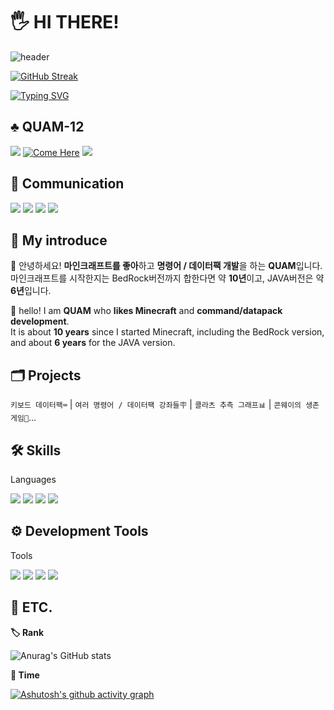 <!--
**QUAM-12/QUAM-12** is a ✨ _special_ ✨ repository because its `README.md` (this file) appears on your GitHub profile.

Here are some ideas to get you started:

- 🔭 I’m currently working on ...
- 🌱 I’m currently learning ...
- 👯 I’m looking to collaborate on ...
- 🤔 I’m looking for help with ...
- 💬 Ask me about ...
- 📫 How to reach me: ...
- 😄 Pronouns: ...
- ⚡ Fun fact: ...
-->

# 🖐 HI THERE!
![header](https://capsule-render.vercel.app/api?&color=404040&type=Waving&text=🖥️QUAM⌨️&animation=fadeIn&fontColor=FFFFFF&height=200)

[![GitHub Streak](https://streak-stats.demolab.com?user=QUAM-12&theme=github-dark&locale=ko&date_format=M%20j%5B%2C%20Y%5D)](https://git.io/streak-stats)

[![Typing SVG](https://readme-typing-svg.demolab.com?font=Fira+Code&weight=700&duration=4000&pause=1000&color=FFFFFF&center=true&vCenter=true&width=435&lines=>Minecraft+is+Development+Tools)](https://git.io/typing-svg)

<!--
**quam/Minecraft** is a 🔆_special_🔆 repository because its `README.md` (this file) appears on your GitHub Profile.

Here are some ideas to get you started:

= My introduce 🧑‍🎓 =-->
## ♣ QUAM-12
<img src="https://img.shields.io/badge/Mac OS-999999?style=flat&logo=Apple&logoColor=white"/> [![Come Here](https://hits.seeyoufarm.com/api/count/incr/badge.svg?url=https%3A%2F%2Fgithub.com%2Fgjbae1212%2Fhit-counter&count_bg=%239C3DE8&title_bg=%235B5D5B&icon=ghostery.svg&icon_color=%239452F2&title=Come&edge_flat=false)](https://hits.seeyoufarm.com)
<img src="https://img.shields.io/badge/Republic Of Korea 🇰🇷-528DD7?style=flat&logo=Font Awesome&logoColor=white"/>


## 🙏 Communication
<img src="https://img.shields.io/badge/YouTube [QUAM퀌]-FF0000?style=flat&logo=YouTube&logoColor=white"/> <img src="https://img.shields.io/badge/Discord [QUAM퀌5895]-5865F2?style=flat&logo=Discord&logoColor=white"/> <img src="https://img.shields.io/badge/kimnamutomak@gmail.com-critical?style=flat&logo=Gmail&logoColor=white"/> <img src="https://img.shields.io/badge/https://github.com/QUAM--12-181717?style=flat&logo=GitHub&logoColor=white"/>


## 🧐 My introduce

👋 안녕하세요! **마인크래프트를 좋아**하고 **명령어 / 데이터팩 개발**을 하는 **QUAM**입니다.   
마인크래프트를 시작한지는 BedRock버전까지 합한다면 약 **10년**이고, JAVA버전은 약 **6년**입니다.

👋 hello! I am **QUAM** who **likes Minecraft** and **command/datapack development**.   
It is about **10 years** since I started Minecraft, including the BedRock version, and about **6 years** for the JAVA version.

## 🗂️ Projects

`키보드 데이터팩⌨` | `여러 명령어 / 데이터팩 강좌들🪧` | `콜라츠 추측 그래프📊` | `콘웨이의 생존 게임👾`...

## 🛠️ Skills
Languages

<img src="https://img.shields.io/badge/Python-3776AB?style=flat&logo=Python&logoColor=white"/> <img src="https://img.shields.io/badge/Minecraft Commands-00C300?style=flat&logo=Minecraft&logoColor=white"/> <img src="https://img.shields.io/badge/JSON-yellow?style=flat&logo=JSON&logoColor=white"/> <img src="https://img.shields.io/badge/mcfunction-FD3456?style=flat&logo=Azure Functions&logoColor=white"/> 

## ⚙️ Development Tools
Tools

<img src="https://img.shields.io/badge/Visual Studio Code-007ACC?style=flat&logo=Visual Studio Code&logoColor=white"/> <img src="https://img.shields.io/badge/Sublime Text-FF9800?style=flat&logo=Sublime Text&logoColor=white"/> <img src="https://img.shields.io/badge/PyCharm-000000?style=flat&logo=PyCharm&logoColor=white"/> <img src="https://img.shields.io/badge/Git-F05032?style=flat&logo=Git&logoColor=white"/> 

## 🔖 ETC.
**🏷️ Rank**

![Anurag's GitHub stats](https://github-readme-stats.vercel.app/api?username=QUAM-12&show_icons=true&theme=midnight-purple)


**📅 Time**

[![Ashutosh's github activity graph](https://github-readme-activity-graph.cyclic.app/graph?username=QUAM-12&theme=react-dark
)](https://github.com/QUAM-12/github-readme-activity-graph)
